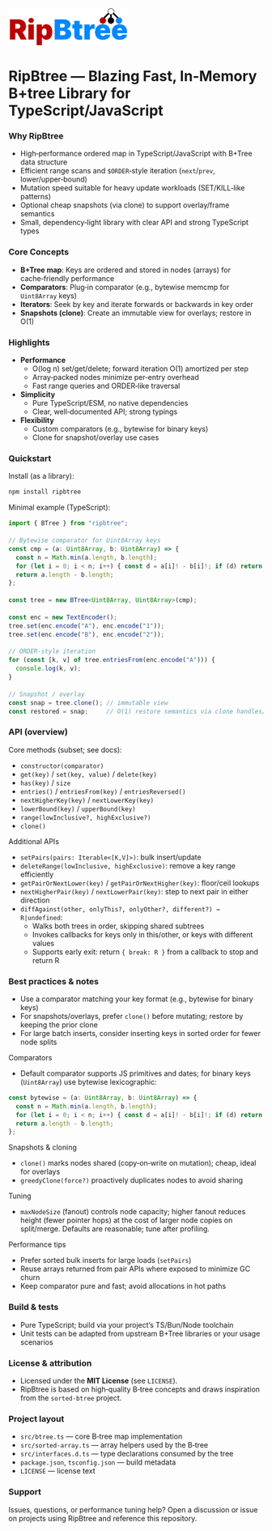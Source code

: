 <img src="assets/logo.png" style="height:75px" />

# RipBtree — Blazing Fast, In‑Memory B+tree Library for TypeScript/JavaScript

### Why RipBtree

- High‑performance ordered map in TypeScript/JavaScript with B+Tree data structure
- Efficient range scans and `$ORDER`‑style iteration (`next`/`prev`, lower/upper‑bound)
- Mutation speed suitable for heavy update workloads (SET/KILL‑like patterns)
- Optional cheap snapshots (via clone) to support overlay/frame semantics
- Small, dependency‑light library with clear API and strong TypeScript types

### Core Concepts

- **B+Tree map**: Keys are ordered and stored in nodes (arrays) for cache‑friendly performance
- **Comparators**: Plug‑in comparator (e.g., bytewise memcmp for `Uint8Array` keys)
- **Iterators**: Seek by key and iterate forwards or backwards in key order
- **Snapshots (clone)**: Create an immutable view for overlays; restore in O(1)

### Highlights

- **Performance**
  - O(log n) set/get/delete; forward iteration O(1) amortized per step
  - Array‑packed nodes minimize per‑entry overhead
  - Fast range queries and ORDER‑like traversal
- **Simplicity**
  - Pure TypeScript/ESM, no native dependencies
  - Clear, well‑documented API; strong typings
- **Flexibility**
  - Custom comparators (e.g., bytewise for binary keys)
  - Clone for snapshot/overlay use cases

### Quickstart

Install (as a library):

```bash
npm install ripbtree
```

Minimal example (TypeScript):

```ts
import { BTree } from "ripbtree";

// Bytewise comparator for Uint8Array keys
const cmp = (a: Uint8Array, b: Uint8Array) => {
  const n = Math.min(a.length, b.length);
  for (let i = 0; i < n; i++) { const d = a[i]! - b[i]!; if (d) return d; }
  return a.length - b.length;
};

const tree = new BTree<Uint8Array, Uint8Array>(cmp);

const enc = new TextEncoder();
tree.set(enc.encode("A"), enc.encode("1"));
tree.set(enc.encode("B"), enc.encode("2"));

// ORDER‑style iteration
for (const [k, v] of tree.entriesFrom(enc.encode("A"))) {
  console.log(k, v);
}

// Snapshot / overlay
const snap = tree.clone(); // immutable view
const restored = snap;     // O(1) restore semantics via clone handles/patterns
```

### API (overview)

Core methods (subset; see docs):
- `constructor(comparator)`
- `get(key)` / `set(key, value)` / `delete(key)`
- `has(key)` / `size`
- `entries()` / `entriesFrom(key)` / `entriesReversed()`
- `nextHigherKey(key)` / `nextLowerKey(key)`
- `lowerBound(key)` / `upperBound(key)`
- `range(lowInclusive?, highExclusive?)`
- `clone()`

Additional APIs
- `setPairs(pairs: Iterable<[K,V]>)`: bulk insert/update
- `deleteRange(lowInclusive, highExclusive)`: remove a key range efficiently
- `getPairOrNextLower(key)` / `getPairOrNextHigher(key)`: floor/ceil lookups
- `nextHigherPair(key)` / `nextLowerPair(key)`: step to next pair in either direction
- `diffAgainst(other, onlyThis?, onlyOther?, different?) → R|undefined`:
  - Walks both trees in order, skipping shared subtrees
  - Invokes callbacks for keys only in this/other, or keys with different values
  - Supports early exit: return `{ break: R }` from a callback to stop and return R

### Best practices & notes

- Use a comparator matching your key format (e.g., bytewise for binary keys)
- For snapshots/overlays, prefer `clone()` before mutating; restore by keeping the prior clone
- For large batch inserts, consider inserting keys in sorted order for fewer node splits

Comparators
- Default comparator supports JS primitives and dates; for binary keys (`Uint8Array`) use bytewise lexicographic:

```ts
const bytewise = (a: Uint8Array, b: Uint8Array) => {
  const n = Math.min(a.length, b.length);
  for (let i = 0; i < n; i++) { const d = a[i]! - b[i]!; if (d) return d; }
  return a.length - b.length;
};
```

Snapshots & cloning
- `clone()` marks nodes shared (copy‑on‑write on mutation); cheap, ideal for overlays
- `greedyClone(force?)` proactively duplicates nodes to avoid sharing

Tuning
- `maxNodeSize` (fanout) controls node capacity; higher fanout reduces height (fewer pointer hops) at the cost of larger node copies on split/merge. Defaults are reasonable; tune after profiling.

Performance tips
- Prefer sorted bulk inserts for large loads (`setPairs`)
- Reuse arrays returned from pair APIs where exposed to minimize GC churn
- Keep comparator pure and fast; avoid allocations in hot paths

### Build & tests

- Pure TypeScript; build via your project’s TS/Bun/Node toolchain
- Unit tests can be adapted from upstream B+Tree libraries or your usage scenarios

### License & attribution

- Licensed under the **MIT License** (see `LICENSE`).
- RipBtree is based on high‑quality B‑tree concepts and draws inspiration from the `sorted-btree` project.

### Project layout

- `src/btree.ts` — core B‑tree map implementation
- `src/sorted-array.ts` — array helpers used by the B‑tree
- `src/interfaces.d.ts` — type declarations consumed by the tree
- `package.json`, `tsconfig.json` — build metadata
- `LICENSE` — license text

### Support

Issues, questions, or performance tuning help? Open a discussion or issue on projects using RipBtree and reference this repository.

